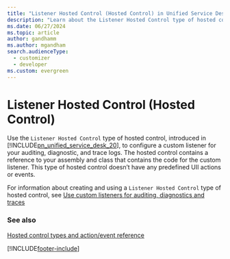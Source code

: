 ```yaml
---
title: "Listener Hosted Control (Hosted Control) in Unified Service Desk | MicrosoftDocs"
description: "Learn about the Listener Hosted Control type of hosted control. Also find information about configuring custom listeners for your audit, diagnostic, and trace logs."
ms.date: 06/27/2024
ms.topic: article
author: gandhamm
ms.author: mgandham
search.audienceType: 
  - customizer
  - developer
ms.custom: evergreen
---
```

# Listener Hosted Control (Hosted Control)
Use the `Listener Hosted Control` type of hosted control, introduced in [!INCLUDE[pn_unified_service_desk_20](../includes/pn-unified-service-desk-20.md)], to configure a custom listener for your auditing, diagnostic, and trace logs. The hosted control contains a reference to your assembly and class that contains the code for the custom listener. This type of hosted control doesn’t have any predefined UII actions or events.  
  
 For information about creating and using a `Listener Hosted Control` type of hosted control, see [Use custom listeners for auditing, diagnostics and traces](../unified-service-desk/create-custom-listeners-auditing-diagnostics-traces.md)  
  
### See also  
 [Hosted control types and action/event reference](../unified-service-desk/hosted-control-types-action-event-reference.md)


[!INCLUDE[footer-include](../includes/footer-banner.md)]
